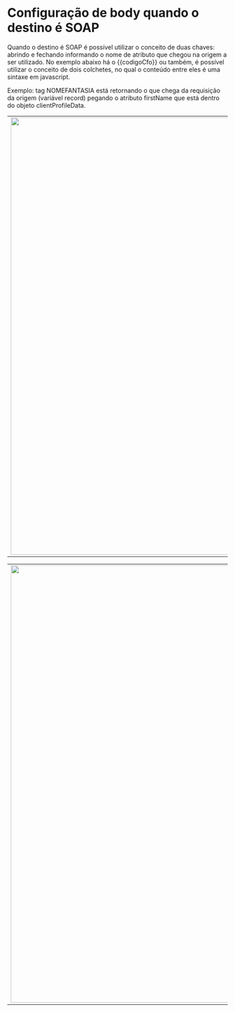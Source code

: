 # Configuração de body quando o destino é SOAP

Quando o destino é SOAP é possível utilizar o conceito de duas chaves: abrindo e fechando informando o nome de atributo que chegou na origem a ser utilizado.
No exemplo abaixo há o {{codigoCfo}} ou também, é possível utilizar o conceito de dois colchetes, no qual o conteúdo entre eles é uma sintaxe em javascript.

Exemplo: tag NOMEFANTASIA está retornando o que chega da requisição da origem (variável record) pegando o atributo firstName que está dentro do objeto clientProfileData.

<table>
  <tr>
    <td align="center">
      <img src="/n4link-wiki/assets/telas_n4link/bodysoap.png" width="1000"/>
    </td>
  </tr>
</table>

<table>
  <tr>
    <td align="center">
      <img src="/n4link-wiki/assets/telas_n4link/bodysoap2.png" width="1000"/>
    </td>
  </tr>
</table>
